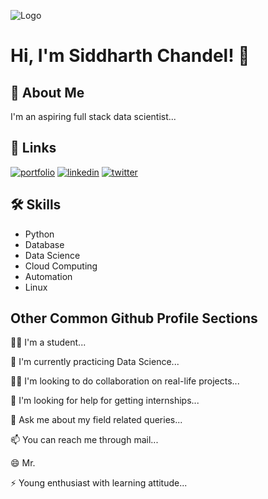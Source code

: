 ![Logo](https://github-readme-stats.vercel.app/api?username=Siddharth-Chandel&&show_icons=true&title_color=ffffff&icon_color=bb2acf&text_color=daf7dc&bg_color=151515)


# Hi, I'm Siddharth Chandel! 👋


## 🚀 About Me
I'm an aspiring full stack data scientist...


## 🔗 Links
[![portfolio](https://img.shields.io/badge/my_portfolio-000?style=for-the-badge&logo=ko-fi&logoColor=white)](https://github.com/Siddharth-Chandel)
[![linkedin](https://img.shields.io/badge/linkedin-0A66C2?style=for-the-badge&logo=linkedin&logoColor=white)](https://www.linkedin.com/in/siddharth-chandel-001097245)
[![twitter](https://img.shields.io/badge/twitter-1DA1F2?style=for-the-badge&logo=twitter&logoColor=white)](https://twitter.com/Siddharth0890)

## 🛠 Skills
- Python
- Database
- Data Science
- Cloud Computing
- Automation
- Linux



## Other Common Github Profile Sections
👩‍💻 I'm a student...

🧠 I'm currently practicing Data Science...

👯‍♀️ I'm looking to do collaboration on real-life projects...

🤔 I'm looking for help for getting internships...

💬 Ask me about my field related queries...

📫 You can reach me through mail...

😄 Mr.

⚡️ Young enthusiast with learning attitude...
